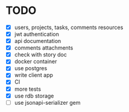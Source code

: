 # TODO

- [x] users, projects, tasks, comments resources
- [x] jwt authentication
- [x] api documentation
- [x] comments attachments
- [x] check with story doc
- [x] docker container
- [x] use postgres
- [x] write client app
- [x] CI
- [x] more tests
- [x] use rdb storage
- [ ] use jsonapi-serializer gem
